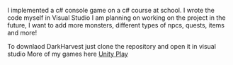I implemented a c# console game on a c# course at school. I wrote the code myself in Visual Studio I am planning on working on the project in the future, I want to add more monsters, different types of npcs, quests, items and more!


To downlaod DarkHarvest just clone the repository and open it in visual studio
More of my games here [Unity Play](https://play.unity.com/u/MaxShogi)
